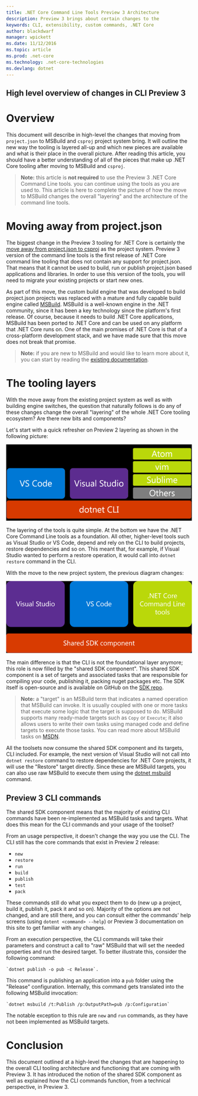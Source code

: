 ```yaml
---
title: .NET Core Command Line Tools Preview 3 Architecture 
description: Preview 3 brings about certain changes to the 
keywords: CLI, extensibility, custom commands, .NET Core
author: blackdwarf
manager: wpickett
ms.date: 11/12/2016
ms.topic: article
ms.prod: .net-core
ms.technology: .net-core-technologies
ms.devlang: dotnet
---
```


High level overview of changes in CLI Preview 3
-----------------------------------------------

# Overview
This document will describe in high-level the changes that moving from `project.json` to MSBuild and `csproj` project system bring. It will outline the new way the tooling is layered all-up and which new pieces are available and what is their place in the overall picture. After reading this article, you should have a better understanding of all of the pieces that make up .NET Core tooling after moving to MSBuild and `csproj`. 

> **Note:** this article is **not required** to use the Preview 3 .NET Core Command Line tools. you can continue using the tools as you are 
> used to. This article is here to complete the picture of how the move to MSBuild changes the overall "layering" and the architecture of 
> the command line tools. 

# Moving away from project.json
The biggest change in the Preview 3 tooling for .NET Core is certainly the [move away from project.json to csproj](https://blogs.msdn.microsoft.com/dotnet/2016/05/23/changes-to-project-json/) as the project system. Preview 3 version of the command line tools is the first release of .NET Core command line tooling that does not contain any support for project.json. That means that it cannot be used to build, run or publish project.json based applications and libraries. In order to use this version of the tools, you will need to migrate your existing projects or start new ones. 

As part of this move, the custom build engine that was developed to build project.json projects was replaced with a mature and fully capable build engine called [MSBuild](https://msdn.microsoft.com/en-us/library/dd637714.aspx). MSBuild is a well-known engine in the .NET community, since it has been a key technology since the platform's first release. Of course, because it needs to build .NET Core applications, MSBuild has been ported to .NET Core and can be used on any platform that .NET Core runs on. One of the main promises of .NET Core is that of a cross-platform development stack, and we have made sure that this move does not break that promise.

> **Note:** if you are new to MSBuild and would like to learn more about it, you can start by reading 
> the [existing documentation](https://msdn.microsoft.com/en-us/library/dd637714.aspx). 

# The tooling layers
With the move away from the existing project system as well as with building engine switches, the question that naturally follows is do any of these changes change the overall "layering" of the whole .NET Core tooling ecosystem? Are there new bits and components?

Let's start with a quick refresher on Preview 2 layering as shown in the following picture:

![Preview 2 tools high-level architecture](media/p2-arch.png)

The layering of the tools is quite simple. At the bottom we have the .NET Core Command Line tools as a foundation. All other, higher-level tools such as Visual Studio or VS Code, depend and rely on the CLI to build projects, restore dependencies and so on. This meant that, for example, if Visual Studio wanted to perform a restore operation, it would call into `dotnet restore` command in the CLI. 

With the move to the new project system, the previous diagram changes: 

![Preview 3 tools high-level architecture](media/p3-arch.png)

The main difference is that the CLI is not the foundational layer anymore; this role is now filled by the "shared SDK component". This shared SDK component is a set of targets and associated tasks that are responsible for compiling your code, publishing it, packing nuget packages etc. The SDK itself is open-source and is available on GitHub on the [SDK repo](https://github.com/dotnet/sdk). 

> **Note:** a "target" is an MSBuild term that indicates a named operation that MSBuild can invoke. It is usually coupled with one or more tasks that execute some logic that the target is supposed to do. MSBuild supports many ready-made targets such as `Copy` or `Execute`; it also allows users to write their own tasks using managed code and define targets to execute those tasks. You can read more about MSBuild tasks on [MSDN](https://msdn.microsoft.com/en-us/library/ms171466.aspx). 

All the toolsets now consume the shared SDK component and its targets, CLI included. For example, the next version of Visual Studio will not call into `dotnet restore` command to restore dependencies for .NET Core projects, it will use the "Restore" target directly. Since these are MSBuild targets, you can also use raw MSBuild to execute them using the [dotnet msbuild](dotnet-msbuild.md) command. 

## Preview 3 CLI commands
The shared SDK component means that the majority of existing CLI commands have been re-implemented as MSBuild tasks and targets. What does this mean for the CLI commands and your usage of the toolset? 

From an usage perspective, it doesn't change the way you use the CLI. The CLI still has the core commands that exist in Preview 2 release:

* `new`
* `restore`
* `run` 
* `build`
* `publish`
* `test`
* `pack` 

These commands still do what you expect them to do (new up a project, build it, publish it, pack it and so on). Majority of the options are not changed, and are still there, and you can consult either the commands' help screens (using `dotent <command> --help`) or Preview 3 documentation on this site to get familiar with any changes. 

From an execution perspective, the CLI commands will take their parameters and construct a call to "raw" MSBuild that will set the needed properties and run the desired target. To better illustrate this, consider the following command: 

    `dotnet publish -o pub -c Release`. 
    
This command is publishing an application into a `pub` folder using the "Release" configuration. Internally, this command gets translated into the following MSBuild invocation: 

    `dotnet msbuild /t:Publish /p:OutputPath=pub /p:Configuration`

The notable exception to this rule are `new` and `run` commands, as they have not been implemented as MSBuild targets. 

# Conclusion 
This document outlined at a high-level the changes that are happening to the overall CLI tooling architecture and functioning that are coming with Preview 3. It has introduced the notion of the shared SDK component as well as explained how the CLI commands function, from a technical perspective, in Preview 3. 

